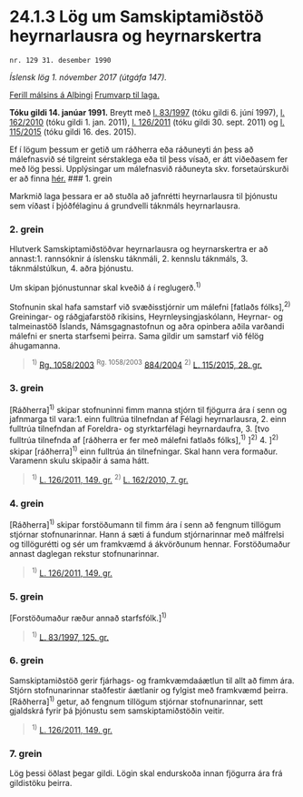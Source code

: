 # 24.1.3 Lög um Samskiptamiðstöð heyrnarlausra og heyrnarskertra

`nr. 129 31. desember 1990`

_Íslensk lög 1. nóvember 2017 (útgáfa 147)._

[Ferill málsins á Alþingi](https://www.althingi.is/thingstorf/thingmalalistar-eftir-thingum/ferill/?ltg=113&mnr=99)
[Frumvarp til laga.](https://www.althingi.is/altext/113/s/0102.html)

**Tóku gildi 14. janúar 1991.**
Breytt með
[l. 83/1997](https://althingi.is/altext/stjt/1997.083.html) (tóku gildi 6. júní 1997),
[l. 162/2010](https://althingi.is/altext/stjt/2010.162.html) (tóku gildi 1. jan. 2011),
[l. 126/2011](https://althingi.is/altext/stjt/2011.126.html) (tóku gildi 30. sept. 2011) og
[l. 115/2015](https://althingi.is/altext/stjt/2015.115.html) (tóku gildi 16. des. 2015).

Ef í lögum þessum er getið um ráðherra eða ráðuneyti án þess að málefnasvið sé tilgreint sérstaklega eða til þess vísað, er átt viðeðasem fer með lög þessi. Upplýsingar um málefnasvið ráðuneyta skv. forsetaúrskurði er að finna [hér.](2017015.md) ### 1. grein

Markmið laga þessara er að stuðla að jafnrétti heyrnarlausra til þjónustu sem víðast í þjóðfélaginu á grundvelli táknmáls heyrnarlausra.

### 2. grein

Hlutverk Samskiptamiðstöðvar heyrnarlausra og heyrnarskertra er að annast:1. rannsóknir á íslensku táknmáli,
2. kennslu táknmáls,
3. táknmálstúlkun,
4. aðra þjónustu.

Um skipan þjónustunnar skal kveðið á í reglugerð.<sup>1)</sup> 

Stofnunin skal hafa samstarf við svæðisstjórnir um málefni [fatlaðs fólks],<sup>2)</sup> Greiningar- og ráðgjafarstöð ríkisins, Heyrnleysingjaskólann, Heyrnar- og talmeinastöð Íslands, Námsgagnastofnun og aðra opinbera aðila varðandi málefni er snerta starfsemi þeirra. Sama gildir um samstarf við félög áhugamanna.

> <sup>1)</sup> [Rg. 1058/2003](https://althingi.ishttps://www.reglugerd.is/reglugerdir/allar/nr/1058-2003) <sup>Rg. 1058/2003</sup> [884/2004](https://althingi.ishttps://www.reglugerd.is/reglugerdir/allar/nr/884-2004) <sup>2)</sup> [L. 115/2015, 28. gr.](https://althingi.is/altext/stjt/2015.115.html)

### 3. grein

[Ráðherra]<sup>1)</sup> skipar stofnuninni fimm manna stjórn til fjögurra ára í senn og jafnmarga til vara:1. einn fulltrúa tilnefndan af Félagi heyrnarlausra,
2. einn fulltrúa tilnefndan af Foreldra- og styrktarfélagi heyrnardaufra,
3. [tvo fulltrúa tilnefnda af [ráðherra er fer með málefni fatlaðs fólks],<sup>1)</sup> ]<sup>2)</sup> 
4. ]<sup>2)</sup> skipar [ráðherra]<sup>1)</sup> einn fulltrúa án tilnefningar. Skal hann vera formaður. Varamenn skulu skipaðir á sama hátt.

> <sup>1)</sup> [L. 126/2011, 149. gr.](https://althingi.is/altext/stjt/2011.126.html) <sup>2)</sup> [L. 162/2010, 7. gr.](https://althingi.is/altext/stjt/2010.162.html)

### 4. grein

[Ráðherra]<sup>1)</sup> skipar forstöðumann til fimm ára í senn að fengnum tillögum stjórnar stofnunarinnar. Hann á sæti á fundum stjórnarinnar með málfrelsi og tillögurétti og sér um framkvæmd á ákvörðunum hennar. Forstöðumaður annast daglegan rekstur stofnunarinnar.

> <sup>1)</sup> [L. 126/2011, 149. gr.](https://althingi.is/altext/stjt/2011.126.html)

### 5. grein

[Forstöðumaður ræður annað starfsfólk.]<sup>1)</sup> 

> <sup>1)</sup> [L. 83/1997, 125. gr.](https://althingi.is/altext/stjt/1997.083.html)

### 6. grein

Samskiptamiðstöð gerir fjárhags- og framkvæmdaáætlun til allt að fimm ára. Stjórn stofnunarinnar staðfestir áætlanir og fylgist með framkvæmd þeirra. [Ráðherra]<sup>1)</sup> getur, að fengnum tillögum stjórnar stofnunarinnar, sett gjaldskrá fyrir þá þjónustu sem samskiptamiðstöðin veitir.

> <sup>1)</sup> [L. 126/2011, 149. gr.](https://althingi.is/altext/stjt/2011.126.html)

### 7. grein

Lög þessi öðlast þegar gildi. Lögin skal endurskoða innan fjögurra ára frá gildistöku þeirra.
